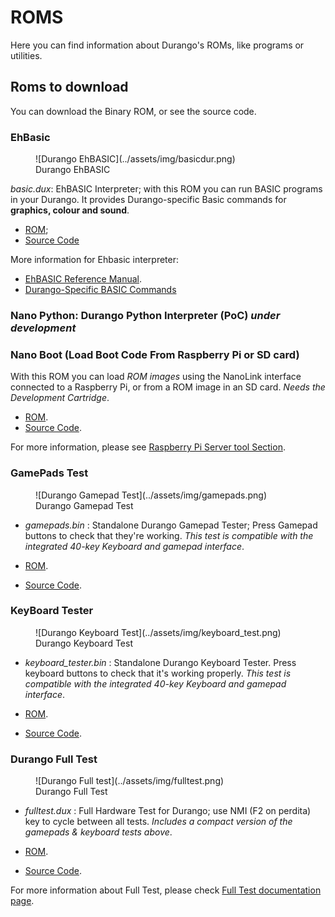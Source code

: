 # ROMS

Here you can find information about Durango's ROMs, like programs or utilities.

## Roms to download

You can download the Binary ROM, or see the source code.

### EhBasic

<figure markdown>
![Durango EhBASIC](../assets/img/basicdur.png)
<figcaption>Durango EhBASIC</figcaption>
</figure>

_basic.dux_: EhBASIC Interpreter; with this ROM you can run BASIC programs in your Durango. It provides Durango-specific Basic commands for **graphics, colour and sound**.


* [ROM](../assets/bin/basicgr.dux);
* [Source Code](https://github.com/zuiko21/minimOS/blob/ehgraph/forge/eh_basic/ehbasic_sa.s)

More information for Ehbasic interpreter:

* [EhBASIC Reference Manual](http://retro.hansotten.nl/uploads/leedavison/Enhanced_6502_BASIC_reference_manual.pdf).
* [Durango-Specific BASIC Commands](ehbasic.md)


### Nano Python: Durango Python Interpreter (PoC) _under development_

### Nano Boot (Load Boot Code From Raspberry Pi or SD card)

With this ROM you can load _ROM images_ using the NanoLink interface connected to a Raspberry Pi, or from a ROM image in an SD card. _Needs the Development Cartridge_.

* [ROM](../assets/bin/nanoboot.dux).
* [Source Code](https://github.com/zuiko21/minimOS/blob/master/forge/nanoboot/rom.s).

For more information, please see [Raspberry Pi Server tool Section](../tools/tools.md#raspberry-pi-durango-servernano-boot).

### GamePads Test

<figure markdown>
![Durango Gamepad Test](../assets/img/gamepads.png)
<figcaption>Durango Gamepad Test</figcaption>
</figure>

* _gamepads.bin_ : Standalone Durango Gamepad Tester; Press Gamepad buttons to check that they're working. _This test is compatible with the integrated 40-key Keyboard and gamepad interface_.

* [ROM](../assets/bin/gamepads.dux).
* [Source Code](https://github.com/durangoretro/durango_demos/blob/main/gamepads.s).

### KeyBoard Tester

<figure markdown>
![Durango Keyboard Test](../assets/img/keyboard_test.png)
<figcaption>Durango Keyboard Test</figcaption>
</figure>

* _keyboard_tester.bin_ : Standalone Durango Keyboard Tester. Press keyboard buttons to check that it's working properly. _This test is compatible with the integrated 40-key Keyboard and gamepad interface_.

* [ROM](../assets/bin/keyboard_tester.dux).
* [Source Code](https://github.com/durangoretro/durango_demos/blob/main/keyboard_tester.c).

### Durango Full Test

<figure markdown>
![Durango Full test](../assets/img/fulltest.png)
<figcaption>Durango Full Test</figcaption>
</figure>

* _fulltest.dux_ : Full Hardware Test for Durango; use NMI (F2 on perdita) key to cycle between all tests. _Includes a compact version of the gamepads & keyboard tests above_.

* [ROM](../assets/bin/fulltest.dux).
* [Source Code](https://github.com/zuiko21/minimOS/blob/master/forge/test/fulltest.s).

For more information about Full Test, please check [Full Test documentation page](fulltest.md).
